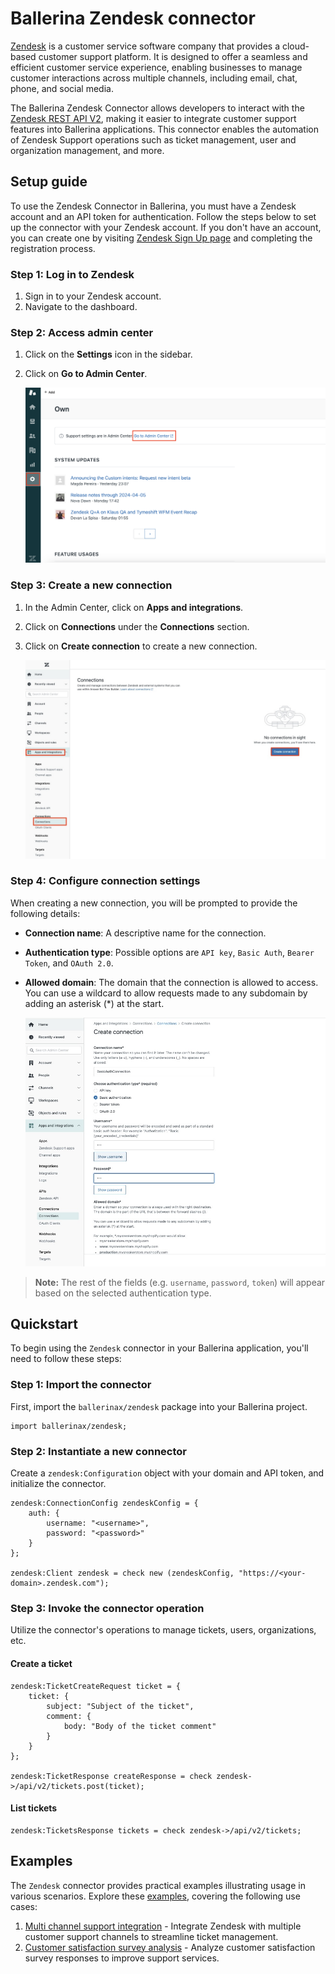 # Ballerina Zendesk connector

[Zendesk](https://www.zendesk.com/) is a customer service software company that provides a cloud-based customer support platform. It is designed to offer a seamless and efficient customer service experience, enabling businesses to manage customer interactions across multiple channels, including email, chat, phone, and social media.

The Ballerina Zendesk Connector allows developers to interact with the [Zendesk REST API V2](https://developer.zendesk.com/api-reference/ticketing/introduction/), making it easier to integrate customer support features into Ballerina applications. This connector enables the automation of Zendesk Support operations such as ticket management, user and organization management, and more.

## Setup guide

To use the Zendesk Connector in Ballerina, you must have a Zendesk account and an API token for authentication. Follow the steps below to set up the connector with your Zendesk account. If you don't have an account, you can create one by visiting [Zendesk Sign Up page](https://www.zendesk.com/register/) and completing the registration process.

### Step 1: Log in to Zendesk

1. Sign in to your Zendesk account.
2. Navigate to the dashboard.

### Step 2: Access admin center

1. Click on the **Settings** icon in the sidebar.
2. Click on **Go to Admin Center**.

   ![Zendesk Admin Center](https://raw.githubusercontent.com/ballerina-platform/module-ballerinax-zendesk/master/docs/setup/resources/1-admin-center.png)

### Step 3: Create a new connection

1. In the Admin Center, click on **Apps and integrations**.
2. Click on **Connections** under the **Connections** section.
3. Click on **Create connection** to create a new connection.

   ![Zendesk Connection Settings](https://raw.githubusercontent.com/ballerina-platform/module-ballerinax-zendesk/master/docs/setup/resources/2-create-connection.png)

### Step 4: Configure connection settings

When creating a new connection, you will be prompted to provide the following details:

- **Connection name**: A descriptive name for the connection.
- **Authentication type**: Possible options are `API key`, `Basic Auth`, `Bearer Token`, and `OAuth 2.0`.
- **Allowed domain**: The domain that the connection is allowed to access. You can use a wildcard to allow requests made
  to any subdomain by adding an asterisk (*) at the start.

  ![Zendesk Connection Configuration](https://raw.githubusercontent.com/ballerina-platform/module-ballerinax-zendesk/master/docs/setup/resources/3-connection-configuration.png)

> **Note:** The rest of the fields (e.g. `username`, `password`, `token`) will appear based on the selected authentication type.

## Quickstart

To begin using the `Zendesk` connector in your Ballerina application, you'll need to follow these steps:

### Step 1: Import the connector

First, import the `ballerinax/zendesk` package into your Ballerina project.

```ballerina
import ballerinax/zendesk;
```

### Step 2: Instantiate a new connector

Create a `zendesk:Configuration` object with your domain and API token, and initialize the connector.

```ballerina
zendesk:ConnectionConfig zendeskConfig = {
    auth: {
        username: "<username>",
        password: "<password>"
    }
};

zendesk:Client zendesk = check new (zendeskConfig, "https://<your-domain>.zendesk.com");
```

### Step 3: Invoke the connector operation

Utilize the connector's operations to manage tickets, users, organizations, etc.

#### Create a ticket

```ballerina
zendesk:TicketCreateRequest ticket = {
    ticket: {
        subject: "Subject of the ticket",
        comment: {
            body: "Body of the ticket comment"
        }
    }
};

zendesk:TicketResponse createResponse = check zendesk->/api/v2/tickets.post(ticket);
```

#### List tickets

```ballerina
zendesk:TicketsResponse tickets = check zendesk->/api/v2/tickets;
```

## Examples

The `Zendesk` connector provides practical examples illustrating usage in various scenarios. Explore these [examples](https://github.com/ballerina-platform/module-ballerinax-zendesk/tree/master/examples/), covering the following use cases:

1. [Multi channel support integration](https://github.com/ballerina-platform/module-ballerinax-zendesk/tree/master/examples/multi-channel-support-integration) - Integrate Zendesk with multiple customer support channels to streamline ticket management.
2. [Customer satisfaction survey analysis](https://github.com/ballerina-platform/module-ballerinax-zendesk/tree/master/examples/customer-satisfaction-survey-analysis) - Analyze customer satisfaction survey responses to improve support services.
